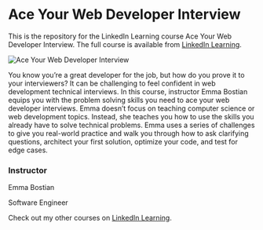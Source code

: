 # Ace Your Web Developer Interview
This is the repository for the LinkedIn Learning course Ace Your Web Developer Interview. The full course is available from [LinkedIn Learning][lil-course-url].

![Ace Your Web Developer Interview][lil-thumbnail-url] 

You know you’re a great developer for the job, but how do you prove it to your interviewers? It can be challenging to feel confident in web development technical interviews. In this course, instructor Emma Bostian equips you with the problem solving skills you need to ace your web developer interviews. Emma doesn’t focus on teaching computer science or web development topics. Instead, she teaches you how to use the skills you already have to solve technical problems. Emma uses a series of challenges to give you real-world practice and walk you through how to ask clarifying questions, architect your first solution, optimize your code, and test for edge cases.


### Instructor

Emma Bostian 
                            
Software Engineer

                            

Check out my other courses on [LinkedIn Learning](https://www.linkedin.com/learning/instructors/emma-bostian).

[lil-course-url]: https://www.linkedin.com/learning/ace-your-web-developer-interview
[lil-thumbnail-url]: https://cdn.lynda.com/course/3011844/3011844-1645119863916-16x9.jpg
